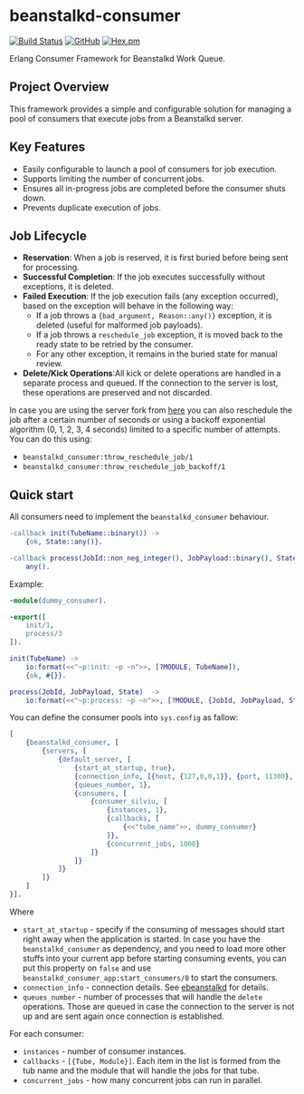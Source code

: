 # beanstalkd-consumer

[![Build Status](https://app.travis-ci.com/silviucpp/beanstalkd-consumer.svg?branch=master)](https://travis-ci.com/github/silviucpp/beanstalkd-consumer)
[![GitHub](https://img.shields.io/github/license/silviucpp/beanstalkd_consumer)](https://github.com/silviucpp/beanstalkd_consumer/blob/master/LICENSE)
[![Hex.pm](https://img.shields.io/hexpm/v/beanstalkd_consumer)](https://hex.pm/packages/beanstalkd_consumer)

Erlang Consumer Framework for Beanstalkd Work Queue.

## Project Overview

This framework provides a simple and configurable solution for managing a pool of consumers that execute jobs from a Beanstalkd server.

## Key Features

- Easily configurable to launch a pool of consumers for job execution.
- Supports limiting the number of concurrent jobs.
- Ensures all in-progress jobs are completed before the consumer shuts down.
- Prevents duplicate execution of jobs.

## Job Lifecycle

- **Reservation**: When a job is reserved, it is first buried before being sent for processing.
- **Successful Completion**: If the job executes successfully without exceptions, it is deleted.
- **Failed Execution**: If the job execution fails (any exception occurred), based on the exception will behave in the following way:
    - If a job throws a `{bad_argument, Reason::any()}` exception, it is deleted (useful for malformed job payloads).
    - If a job throws a `reschedule_job` exception, it is moved back to the ready state to be retried by the consumer.
    - For any other exception, it remains in the buried state for manual review.
- **Delete/Kick Operations**:All kick or delete operations are handled in a separate process and queued. If the connection to the server is lost, these operations are preserved and not discarded.
 
In case you are using the server fork from [here][2] you can also reschedule the job after a certain number of seconds or using a backoff exponential algorithm (0, 1, 2, 3, 4 seconds) limited to a specific number of attempts. You can do this using:
  - `beanstalkd_consumer:throw_reschedule_job/1`
  - `beanstalkd_consumer:throw_reschedule_job_backoff/1`

## Quick start

All consumers need to implement the `beanstalkd_consumer` behaviour. 

```erlang
-callback init(TubeName::binary()) ->
    {ok, State::any()}.

-callback process(JobId::non_neg_integer(), JobPayload::binary(), State::any()) ->
    any().
```

Example:

```erlang
-module(dummy_consumer).

-export([
    init/1, 
    process/3
]).

init(TubeName) ->
    io:format(<<"~p:init: ~p ~n">>, [?MODULE, TubeName]),
    {ok, #{}}.

process(JobId, JobPayload, State)  ->
    io:format(<<"~p:process: ~p ~n">>, [?MODULE, {JobId, JobPayload, State}]).
```

You can define the consumer pools into `sys.config` as fallow:

```erlang
[
    {beanstalkd_consumer, [
        {servers, [
            {default_server, [
                {start_at_startup, true},
                {connection_info, [{host, {127,0,0,1}}, {port, 11300}, {timeout, 5000}]},
                {queues_number, 1},
                {consumers, [
                    {consumer_silviu, [
                        {instances, 1},
                        {callbacks, [
                            {<<"tube_name">>, dummy_consumer}
                        ]},
                        {concurrent_jobs, 1000}
                    ]}
                ]}
            ]}
        ]}
    ]
}].
```

Where

- `start_at_startup` - specify if the consuming of messages should start right away when the application is started. In case you have the `beanstalkd_consumer` as dependency, and you need to load more other stuffs into your current app before starting consuming events, you can put this property on `false` and use `beanstalkd_consumer_app:start_consumers/0` to start the consumers.
- `connection_info` - connection details. See [ebeanstalkd][1] for details.
- `queues_number` - number of processes that will handle the `delete` operations. Those are queued in case the connection to the server is not up and are sent again once connection is established.

For each consumer:

- `instances` - number of consumer instances. 
- `callbacks` - `[{Tube, Module}]`. Each item in the list is formed from the tub name and the module that will handle the jobs for that tube.
- `concurrent_jobs` - how many concurrent jobs can run in parallel.

[1]:https://github.com/silviucpp/ebeanstalkd
[2]:https://github.com/silviucpp/beanstalkd/
